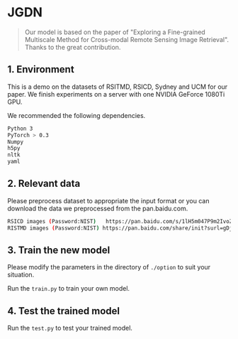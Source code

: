 # JGDN

> Our model is based on the paper of "Exploring a Fine-grained Multiscale Method for Cross-modal Remote Sensing Image Retrieval". Thanks to the great contribution.

## 1. Environment

This is a demo on the datasets of RSITMD, RSICD, Sydney and UCM for our paper. We finish experiments on a server with one NVIDIA GeForce 1080Ti GPU.

We recommended the following dependencies.
```bash
Python 3
PyTorch > 0.3
Numpy
h5py
nltk
yaml
```

## 2. Relevant data

Please preprocess dataset to appropriate the input format or you can download the data we preprocessed from the pan.baidu.com.
```bash
RSICD images (Password:NIST)   https://pan.baidu.com/s/1lH5m047P9m2IvoZMPsoDsQ
RISTMD images (Password:NIST) https://pan.baidu.com/share/init?surl=gDj38mzUL-LmQX32PYxr0Q
```

## 3. Train the new model

Please modify the parameters in the directory of `./option` to suit your situation.

Run the `train.py` to train your own model.

## 4. Test the trained model

Run the `test.py` to test your trained model.
